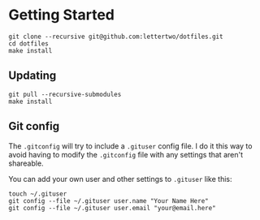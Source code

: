 # Getting Started

```shell
git clone --recursive git@github.com:lettertwo/dotfiles.git
cd dotfiles
make install
```

## Updating

```shell
git pull --recursive-submodules
make install
```

## Git config

The `.gitconfig` will try to include a `.gituser` config file.
I do it this way to avoid having to modify the `.gitconfig` file
with any settings that aren't shareable.

You can add your own user and other settings to `.gituser` like this:

```shell
touch ~/.gituser
git config --file ~/.gituser user.name "Your Name Here"
git config --file ~/.gituser user.email "your@email.here"
```
